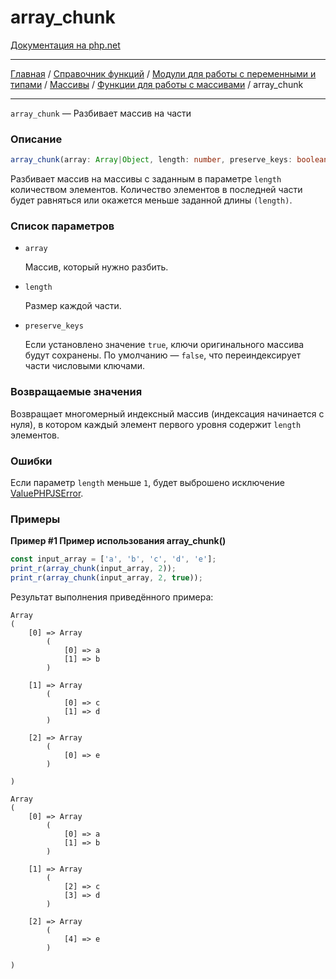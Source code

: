 # array_chunk

[Документация на php.net](https://www.php.net/manual/ru/function.array-chunk.php)

---

[Главная](../../../../../README.md) / [Справочник функций](../../../../funcref.md) /
[Модули для работы с переменными и типами](../../../vartype.md) / [Массивы](../../array.md) /
[Функции для работы с массивами](../func.md) / array_chunk

---

`array_chunk` — Разбивает массив на части

### Описание

```ts
array_chunk(array: Array|Object, length: number, preserve_keys: boolean = false)
```

Разбивает массив на массивы с заданным в параметре `length` количеством элементов. Количество
элементов в последней части будет равняться или окажется меньше заданной длины `(length)`.

### Список параметров

-   `array`

    Массив, который нужно разбить.

-   `length`

    Размер каждой части.

-   `preserve_keys`

    Если установлено значение `true`, ключи оригинального массива будут сохранены. По умолчанию —
    `false`, что переиндексирует части числовыми ключами.

### Возвращаемые значения

Возвращает многомерный индексный массив (индексация начинается с нуля), в котором каждый элемент
первого уровня содержит `length` элементов.

### Ошибки

Если параметр `length` меньше `1`, будет выброшено исключение
[ValuePHPJSError](./../../../../langref/exceptions/ValuePHPJSError.md).

### Примеры

**Пример #1 Пример использования array_chunk()**

```js
const input_array = ['a', 'b', 'c', 'd', 'e'];
print_r(array_chunk(input_array, 2));
print_r(array_chunk(input_array, 2, true));
```

Результат выполнения приведённого примера:

    Array
    (
        [0] => Array
            (
                [0] => a
                [1] => b
            )

        [1] => Array
            (
                [0] => c
                [1] => d
            )

        [2] => Array
            (
                [0] => e
            )

    )

    Array
    (
        [0] => Array
            (
                [0] => a
                [1] => b
            )

        [1] => Array
            (
                [2] => c
                [3] => d
            )

        [2] => Array
            (
                [4] => e
            )

    )
